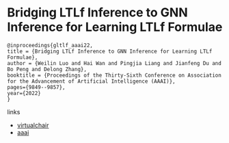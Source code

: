# Bridging LTLf Inference to GNN Inference for Learning LTLf Formulae

```
@inproceedings{gltlf_aaai22,
title = {Bridging LTLf Inference to GNN Inference for Learning LTLf Formulae},
author = {Weilin Luo and Hai Wan and Pingjia Liang and Jianfeng Du and Bo Peng and Delong Zhang},
booktitle = {Proceedings of the Thirty-Sixth Conference on Association for the Advancement of Artificial Intelligence (AAAI)},
pages={9849--9857},
year={2022}
}
```

links
- [virtualchair](https://aaai-2022.virtualchair.net/poster_aaai5484)
- [aaai](https://ojs.aaai.org/index.php/AAAI/article/view/21221)
